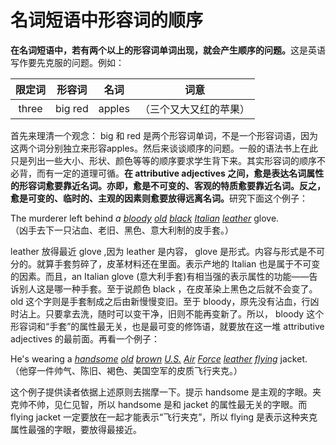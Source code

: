 # 名词短语中形容词的顺序

<b>在名词短语中，若有两个以上的形容词单词出现，就会产生顺序的问题。</b>这是英语写作要先克服的问题。例如：  

| 限定词  |形容词   |名词   |  词意 |
|:-:|:-:|:-:|:-:|
| three  |big red   |apples   |（三个又大又红的苹果）   |

首先来理清一个观念： big 和 red 是两个形容词单词，不是一个形容词语，因为这两个词分别独立来形容apples。然后来谈谈顺序的问题。一般的语法书上在此只是列出一些大小、形状、颜色等等的顺序要求学生背下来。其实形容词的顺序不必背，而有一定的道理可循。<b>在 attributive adjectives 之间，**愈是表达名词属性的形容词愈要靠近名词**。亦即，愈是不可变的、客观的特质愈要靠近名词。反之，愈是可变的、临时的、主观的因素则愈要放得远离名词。</b>研究下面这个例子：  
>  
The murderer left behind <em>a <u>bloody</u> <u>old</u> <u>black</u> <u>Italian</u> <u>leather</u></em> glove.  
（凶手去下一只沾血、老旧、黑色、意大利制的皮手套。）  

leather 放得最近 glove ,因为 leather 是内容， glove 是形式。内容与形式是不可分的。就算手套剪碎了，皮革材料还在里面。表示产地的 Italian 也是属于不可变的因素。而且，an Italian glove (意大利手套)有相当强的表示属性的功能——告诉别人这是哪一种手套。至于说颜色 black ，在皮革染上黑色之后就不会变了。old 这个字则是手套制成之后由新慢慢变旧。至于 bloody，原先没有沾血，行凶时沾上。只要拿去洗，随时可以变干净，旧则不能再变新了。所以， bloody 这个形容词和“手套”的属性最无关，也是最可变的修饰语，就要放在这一堆 attributive adjectives 的最前面。再看一个例子：  
>  
He's wearing a <em><u>handsome</u> <u>old</u> <u>brown</u> <u>U.S.</u> <u>Air</u> <u>Force</u> <u>leather</u> <u>flying</u></em> jacket.  
（他穿一件帅气、陈旧、褐色、美国空军的皮质飞行夹克。）   

这个例子提供读者依据上述原则去揣摩一下。提示 handsome 是主观的字眼。夹克帅不帅，见仁见智，所以 handsome 是和 jacket   的属性最无关的字眼。而 flying jacket 一定要放在一起才能表示“飞行夹克”，所以 flying 是表示这种夹克属性最强的字眼，要放得最接近。